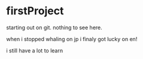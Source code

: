 # firstProject
starting out on git. nothing to see here.

when i stopped whaling on jp i finaly got lucky on en!

i still have a lot to learn










